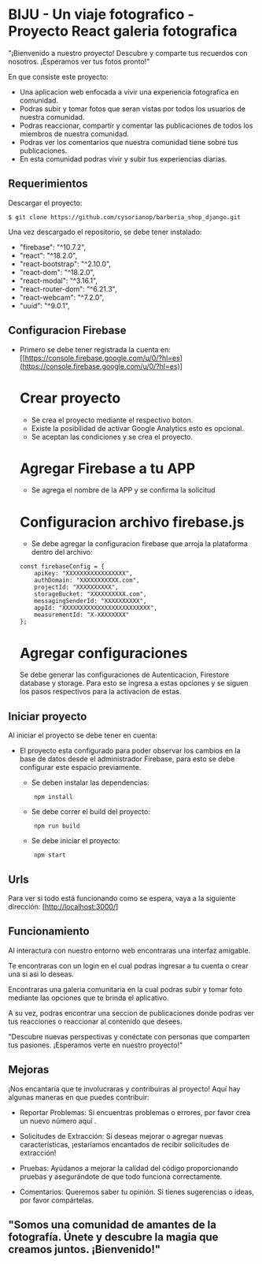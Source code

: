 # BIJU - Un viaje fotografico - Proyecto React galeria fotografica

"¡Bienvenido a nuestro proyecto! Descubre y comparte tus recuerdos con nosotros. ¡Esperamos ver tus fotos pronto!"

En que consiste este proyecto:
- Una aplicacion web enfocada a vivir una experiencia fotografica en comunidad.
- Podras subir y tomar fotos que seran vistas por todos los usuarios de nuestra comunidad.
- Podras reaccionar, compartir y comentar las publicaciones de todos los miembros de nuestra comunidad.
- Podras ver los comentarios que nuestra comunidad tiene sobre tus publicaciones.
- En esta comunidad podras vivir y subir tus experiencias diarias.

## Requerimientos

Descargar el proyecto:

```
$ git clone https://github.com/cysorianop/barberia_shop_django.git
```

Una vez descargado el repositorio, se debe tener instalado:
  - "firebase": "^10.7.2",
  - "react": "^18.2.0",
  - "react-bootstrap": "^2.10.0",
  - "react-dom": "^18.2.0",
  - "react-modal": "^3.16.1",
  - "react-router-dom": "^6.21.3",
  - "react-webcam": "^7.2.0",
  - "uuid": "^9.0.1",

## Configuracion Firebase

- Primero se debe tener registrada la cuenta en: [[https://console.firebase.google.com/u/0/?hl=es](https://console.firebase.google.com/u/0/?hl=es)]

    # Crear proyecto

    - Se crea el proyecto mediante el respectivo boton.
    - Existe la posibilidad de activar Google Analytics esto es opcional.
    - Se aceptan las condiciones y se crea el proyecto.

    # Agregar Firebase a tu APP

    - Se agrega el nombre de la APP y se confirma la solicitud

    # Configuracion archivo firebase.js

    - Se debe agregar la configuracion firebase que arroja la plataforma dentro del archivo:

    ```
    const firebaseConfig = {
        apiKey: "XXXXXXXXXXXXXXXXX",
        authDomain: "XXXXXXXXXXX.com",
        projectId: "XXXXXXXXXX",
        storageBucket: "XXXXXXXXXX.com",
        messagingSenderId: "XXXXXXXXXX",
        appId: "XXXXXXXXXXXXXXXXXXXXXXXXX",
        measurementId: "X-XXXXXXXX"
    };
    ```

    # Agregar configuraciones

    Se debe generar las configuraciones de Autenticacion, Firestore database y storage. Para esto se ingresa a estas opciones y se siguen los pasos respectivos para la activacion de estas.

## Iniciar proyecto

Al iniciar el proyecto se debe tener en cuenta:

- El proyecto esta configurado para poder observar los cambios en la base de datos desde el administrador Firebase, para esto se debe configurar este espacio previamente.

    - Se deben instalar las dependencias:
     
    ```
        npm install
    ```

    - Se debe correr el build del proyecto:

    ```
        npm run build
    ```

    - Se debe iniciar el proyecto:

    ```
        npm start
    ```


## Urls

Para ver si todo está funcionando como se espera, vaya a la siguiente dirección: [[http://localhost:3000/](http://localhost:38000/)]


## Funcionamiento

Al interactura con nuestro entorno web encontraras una interfaz amigable.

Te encontraras con un login en el cual podras ingresar a tu cuenta o crear una si asi lo deseas. 

Encontraras una galeria comunitaria en la cual podras subir y tomar foto mediante las opciones que te brinda el aplicativo.

A su vez, podras encontrar una seccion de publicaciones donde podras ver tus reacciones o reaccionar al contenido que desees.

"Descubre nuevas perspectivas y conéctate con personas que comparten tus pasiones. ¡Esperamos verte en nuestro proyecto!"


## Mejoras

¡Nos encantaría que te involucraras y contribuiras al proyecto! Aquí hay algunas maneras en que puedes contribuir:

- Reportar Problemas: Si encuentras problemas o errores, por favor crea un nuevo número aquí .

- Solicitudes de Extracción: Si deseas mejorar o agregar nuevas características, ¡estaríamos encantados de recibir solicitudes de extracción!

- Pruebas: Ayúdanos a mejorar la calidad del código proporcionando pruebas y asegurándote de que todo funciona correctamente.

- Comentarios: Queremos saber tu opinión. Si tienes sugerencias o ideas, por favor compártelas.


## "Somos una comunidad de amantes de la fotografía. Únete y descubre la magia que creamos juntos. ¡Bienvenido!"